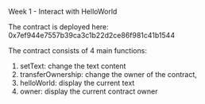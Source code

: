 Week 1 - Interact with HelloWorld

The contract is deployed here: 0x7ef944e7557b39ca3c1b22d2ce86f981c41b1544

The contract consists of 4 main functions:
1. setText: change the text content
2. transferOwnership: change the owner of the contract,
3. helloWorld: display the current text
4. owner: display the current contract owner

